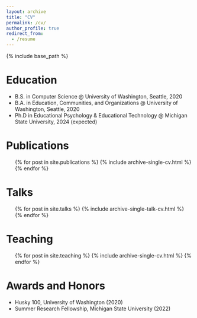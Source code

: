 ```yaml
---
layout: archive
title: "CV"
permalink: /cv/
author_profile: true
redirect_from:
  - /resume
---
```


{% include base_path %}

# Education
* B.S. in Computer Science @ University of Washington, Seattle, 2020
* B.A. in Education, Communities, and Organizations @ University of Washington, Seattle, 2020
* Ph.D in Educational Psychology & Educational Technology @ Michigan State University, 2024 (expected)

# Publications
  <ul>{% for post in site.publications %}
    {% include archive-single-cv.html %}
  {% endfor %}</ul>
  
# Talks
  <ul>{% for post in site.talks %}
    {% include archive-single-talk-cv.html %}
  {% endfor %}</ul>
  
# Teaching
  <ul>{% for post in site.teaching %}
    {% include archive-single-cv.html %}
  {% endfor %}</ul>
  
# Awards and Honors
* Husky 100, University of Washington (2020)
* Summer Research Fellowship, Michigan State University (2022)

